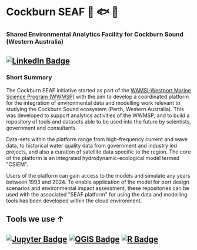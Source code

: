 <!--

**Here are some ideas to get you started:**

🙋‍♀️ A short introduction - what is your organization all about?
🌈 Contribution guidelines - how can the community get involved?
👩‍💻 Useful resources - where can the community find your docs? Is there anything else the community should know?
🍿 Fun facts - what does your team eat for breakfast?
🧙 Remember, you can do mighty things with the power of [Markdown](https://docs.github.com/github/writing-on-github/getting-started-with-writing-and-formatting-on-github/basic-writing-and-formatting-syntax)
-->

# Cockburn SEAF :dolphin: :fish: :ocean:

### Shared Environmental Analytics Facility for Cockburn Sound (Western Australia)

[![LinkedIn Badge](https://img.shields.io/badge/connect-LinkedIn-blue)](https://au.linkedin.com/company/wamsi) 
--
### Short Summary

The Cockburn SEAF initiative started as part of the [WAMSI-Westport Marine Science Program (WWMSP)](https://wamsi.org.au/projects/cockburn-sound/) with the aim to develop a coordinated platform for the integration of environmental data and modelling work relevant to studying the Cockburn Sound ecosystem (Perth, Western Australia). This was developed to support analytics activities of the WWMSP, and to build a repository of tools and datasets able to be used into the future by scientists, government and consultants. 

Data-sets within the platform range from high-frequency current and wave data, to historical water quality data from government and industry led projects, and also a curation of satellite data specific to the region. The core of the platform is an integrated hydrodynamic-ecological model termed "CSIEM".

Users of the platform can gain access to the models and simulate any years between 1993 and 2024. To enable application of the model for port design scenarios and environmental impact assessment, these repositories can be used with the associated "SEAF platform" for using the data and modelling tools has been developed within the cloud environment.

## Tools we use ↑
[![Jupyter Badge](https://img.shields.io/badge/Jupyter-F37626.svg?&style=for-the-badge&logo=Jupyter&logoColor=white)](https://ronygolderku.netlify.app/)
[![QGIS Badge](https://img.shields.io/badge/Qgis-589632.svg?style=for-the-badge&logo=Qgis&logoColor=white)](https://ronygolderku.netlify.app/)
[![R Badge](https://img.shields.io/badge/R-276DC3?style=for-the-badge&logo=r&logoColor=white)](https://seaf-cs.github.io/csiem-science/)
-
